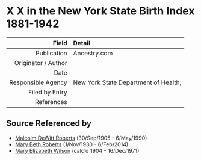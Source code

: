 ﻿---
layout: page
permalink: /sources/s52161638
---

# X X in the New York State Birth Index 1881-1942

Field | Detail
---:|:---
Publication | Ancestry.com
Originator / Author | 
Date | 
Responsible Agency | New York State Department of Health;
Filed by Entry | 
References | 

## Source Referenced by

* [Malcolm DeWitt Roberts](../people/@21721539@-malcolm-dewitt-roberts-b1905-9-30-d1990-5-6.md) (30/Sep/1905 - 6/May/1990)
* [Mary Beth Roberts](../people/@44331192@-mary-beth-roberts-b1930-11-1-d2014-2-6.md) (1/Nov/1930 - 6/Feb/2014)
* [Mary Elizabeth Wilson](../people/@99819804@-mary-elizabeth-wilson-b1904-d1971-12-16.md) (calc'd 1904 - 16/Dec/1971)
